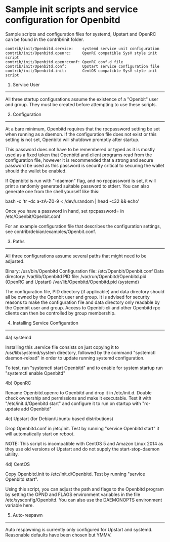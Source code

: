 Sample init scripts and service configuration for Openbitd
==========================================================

Sample scripts and configuration files for systemd, Upstart and OpenRC
can be found in the contrib/init folder.

    contrib/init/Openbitd.service:    systemd service unit configuration
    contrib/init/Openbitd.openrc:     OpenRC compatible SysV style init script
    contrib/init/Openbitd.openrcconf: OpenRC conf.d file
    contrib/init/Openbitd.conf:       Upstart service configuration file
    contrib/init/Openbitd.init:       CentOS compatible SysV style init script

1. Service User
---------------------------------

All three startup configurations assume the existence of a "Openbit" user
and group.  They must be created before attempting to use these scripts.

2. Configuration
---------------------------------

At a bare minimum, Openbitd requires that the rpcpassword setting be set
when running as a daemon.  If the configuration file does not exist or this
setting is not set, Openbitd will shutdown promptly after startup.

This password does not have to be remembered or typed as it is mostly used
as a fixed token that Openbitd and client programs read from the configuration
file, however it is recommended that a strong and secure password be used
as this password is security critical to securing the wallet should the
wallet be enabled.

If Openbitd is run with "-daemon" flag, and no rpcpassword is set, it will
print a randomly generated suitable password to stderr.  You can also
generate one from the shell yourself like this:

bash -c 'tr -dc a-zA-Z0-9 < /dev/urandom | head -c32 && echo'

Once you have a password in hand, set rpcpassword= in /etc/Openbit/Openbit.conf

For an example configuration file that describes the configuration settings,
see contrib/debian/examples/Openbit.conf.

3. Paths
---------------------------------

All three configurations assume several paths that might need to be adjusted.

Binary:              /usr/bin/Openbitd
Configuration file:  /etc/Openbit/Openbit.conf
Data directory:      /var/lib/Openbitd
PID file:            /var/run/Openbitd/Openbitd.pid (OpenRC and Upstart)
                     /var/lib/Openbitd/Openbitd.pid (systemd)

The configuration file, PID directory (if applicable) and data directory
should all be owned by the Openbit user and group.  It is advised for security
reasons to make the configuration file and data directory only readable by the
Openbit user and group.  Access to Openbit-cli and other Openbitd rpc clients
can then be controlled by group membership.

4. Installing Service Configuration
-----------------------------------

4a) systemd

Installing this .service file consists on just copying it to
/usr/lib/systemd/system directory, followed by the command
"systemctl daemon-reload" in order to update running systemd configuration.

To test, run "systemctl start Openbitd" and to enable for system startup run
"systemctl enable Openbitd"

4b) OpenRC

Rename Openbitd.openrc to Openbitd and drop it in /etc/init.d.  Double
check ownership and permissions and make it executable.  Test it with
"/etc/init.d/Openbitd start" and configure it to run on startup with
"rc-update add Openbitd"

4c) Upstart (for Debian/Ubuntu based distributions)

Drop Openbitd.conf in /etc/init.  Test by running "service Openbitd start"
it will automatically start on reboot.

NOTE: This script is incompatible with CentOS 5 and Amazon Linux 2014 as they
use old versions of Upstart and do not supply the start-stop-daemon uitility.

4d) CentOS

Copy Openbitd.init to /etc/init.d/Openbitd. Test by running "service Openbitd start".

Using this script, you can adjust the path and flags to the Openbitd program by
setting the OPND and FLAGS environment variables in the file
/etc/sysconfig/Openbitd. You can also use the DAEMONOPTS environment variable here.

5. Auto-respawn
-----------------------------------

Auto respawning is currently only configured for Upstart and systemd.
Reasonable defaults have been chosen but YMMV.

